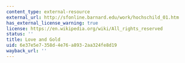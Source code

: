 ```yaml
---
content_type: external-resource
external_url: http://sfonline.barnard.edu/work/hochschild_01.htm
has_external_license_warning: true
license: https://en.wikipedia.org/wiki/All_rights_reserved
status: ''
title: Love and Gold
uid: 6e37e5e7-358d-4e76-a893-2aa324fe8d19
wayback_url: ''
---
```

